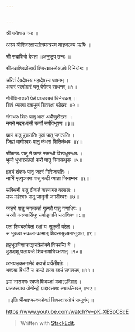 ```yaml
---


---
```


<p>श्री गणेशाय नमः ॥</p>
<p>अस्य श्रीशिवरक्षास्तोत्रमन्त्रस्य याज्ञवल्क्य ऋषिः ॥</p>
<p>श्री सदाशिवो देवता ॥अनुष्टुप् छन्दः ॥</p>
<p>श्रीसदाशिवप्रीत्यर्थं शिवरक्षास्तोत्रजपे विनियोगः ॥</p>
<p>चरितं देवदेवस्य महादेवस्य पावनम् ।<br>
अपारं परमोदारं चतु र्वर्गस्य साधनम् ॥१॥</p>
<p>गौरीविनायको पेतं पञ्चवक्त्रं त्रिनेत्रकम् ।<br>
शिवं ध्यात्वा दशभुजं शिवरक्षां पठेन्नरः ॥२॥</p>
<p>गंगाधरः शिरः पातु भालं अर्धेन्दुशेखरः ।<br>
नयने मदनध्वंसी कर्णो सर्पविभूषण ॥३॥</p>
<p>घ्राणं पातु पुरारातिः मुखं पातु जगत्पतिः ।<br>
जिह्वां वागीश्वरः पातु कंधरां शितिकंधरः ॥४॥</p>
<p>श्रीकण्ठः पातु मे कण्ठं स्कन्धौ विश्वधुरन्धरः ।<br>
भुजौ भूभारसंहर्ता करौ पातु पिनाकधृक् ॥५॥</p>
<p>हृदयं शंकरः पातु जठरं गिरिजापतिः ।<br>
नाभिं मृत्युञ्जयः पातु कटी व्याघ्रा जिनाम्बरः ॥६॥</p>
<p>सक्थिनी पातु दीनार्त शरणागत वत्सलः ।<br>
उरू महेश्वरः पातु जानुनी जगदीश्वरः ॥७॥</p>
<p>जङ्घे पातु जगत्कर्ता गुल्फौ पातु गणाधिपः ।<br>
चरणौ करुणासिंधुः सर्वाङ्गानि सदाशिवः ॥८॥</p>
<p>एतां शिवबलोपेतां रक्षां यः सुकृती पठेत् ।<br>
स भुक्त्वा सकलान्कामान् शिवसायुज्यमाप्नुयात् ॥९॥</p>
<p>ग्रहभूतपिशाचाद्यास्त्रैलोक्ये विचरन्ति ये ।<br>
दूरादाशु पलायन्ते शिवनामाभिरक्षणात् ॥१०॥</p>
<p>अभयङ्करनामेदं कवचं पार्वतीपतेः ।<br>
भक्त्या बिभर्ति यः कण्ठे तस्य वश्यं जगत्त्रयम् ॥११॥</p>
<p>इमां नारायणः स्वप्ने शिवरक्षां यथाऽऽदिशत् ।<br>
प्रातरुत्थाय योगीन्द्रो याज्ञवल्क्यः तथाऽलिखत् ॥१२॥</p>
<p>॥ इति श्रीयाज्ञवल्क्यप्रोक्तं शिवरक्षास्तोत्रं सम्पूर्णम् ॥</p>
<p><a href="https://www.youtube.com/watch?v=pK_XESpC8cE">https://www.youtube.com/watch?v=pK_XESpC8cE</a></p>
<blockquote>
<p>Written with <a href="https://stackedit.io/">StackEdit</a>.</p>
</blockquote>

